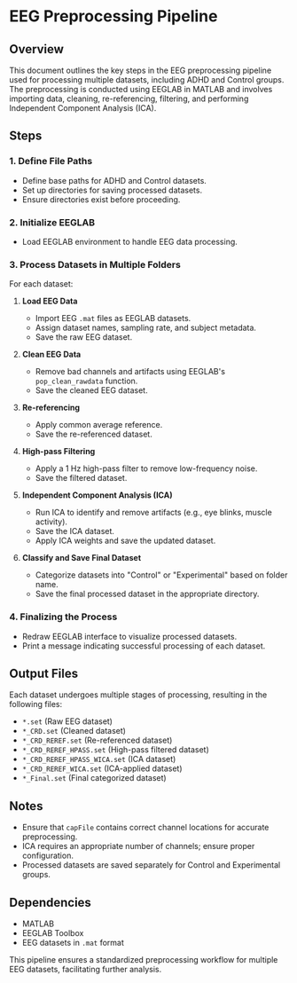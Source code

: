 # EEG Preprocessing Pipeline

## Overview
This document outlines the key steps in the EEG preprocessing pipeline used for processing multiple datasets, including ADHD and Control groups. The preprocessing is conducted using EEGLAB in MATLAB and involves importing data, cleaning, re-referencing, filtering, and performing Independent Component Analysis (ICA).

## Steps

### 1. **Define File Paths**
- Define base paths for ADHD and Control datasets.
- Set up directories for saving processed datasets.
- Ensure directories exist before proceeding.

### 2. **Initialize EEGLAB**
- Load EEGLAB environment to handle EEG data processing.

### 3. **Process Datasets in Multiple Folders**
For each dataset:
1. **Load EEG Data**
   - Import EEG `.mat` files as EEGLAB datasets.
   - Assign dataset names, sampling rate, and subject metadata.
   - Save the raw EEG dataset.

2. **Clean EEG Data**
   - Remove bad channels and artifacts using EEGLAB's `pop_clean_rawdata` function.
   - Save the cleaned EEG dataset.

3. **Re-referencing**
   - Apply common average reference.
   - Save the re-referenced dataset.

4. **High-pass Filtering**
   - Apply a 1 Hz high-pass filter to remove low-frequency noise.
   - Save the filtered dataset.

5. **Independent Component Analysis (ICA)**
   - Run ICA to identify and remove artifacts (e.g., eye blinks, muscle activity).
   - Save the ICA dataset.
   - Apply ICA weights and save the updated dataset.

6. **Classify and Save Final Dataset**
   - Categorize datasets into "Control" or "Experimental" based on folder name.
   - Save the final processed dataset in the appropriate directory.

### 4. **Finalizing the Process**
- Redraw EEGLAB interface to visualize processed datasets.
- Print a message indicating successful processing of each dataset.

## Output Files
Each dataset undergoes multiple stages of processing, resulting in the following files:
- `*.set` (Raw EEG dataset)
- `*_CRD.set` (Cleaned dataset)
- `*_CRD_REREF.set` (Re-referenced dataset)
- `*_CRD_REREF_HPASS.set` (High-pass filtered dataset)
- `*_CRD_REREF_HPASS_WICA.set` (ICA dataset)
- `*_CRD_REREF_WICA.set` (ICA-applied dataset)
- `*_Final.set` (Final categorized dataset)

## Notes
- Ensure that `capFile` contains correct channel locations for accurate preprocessing.
- ICA requires an appropriate number of channels; ensure proper configuration.
- Processed datasets are saved separately for Control and Experimental groups.

## Dependencies
- MATLAB
- EEGLAB Toolbox
- EEG datasets in `.mat` format

This pipeline ensures a standardized preprocessing workflow for multiple EEG datasets, facilitating further analysis.


